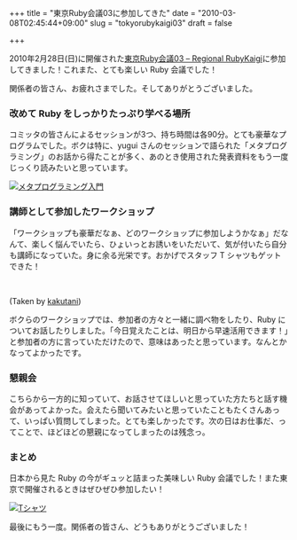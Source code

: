 +++
title = "東京Ruby会議03に参加してきた"
date = "2010-03-08T02:45:44+09:00"
slug = "tokyorubykaigi03"
draft = false

+++

<p>2010年2月28日(日)に開催された<a href="http://regional.rubykaigi.org/tokyo03" title="東京Ruby会議03 - Regional RubyKaigi">東京Ruby会議03 &#8211; Regional RubyKaigi</a>に参加してきました！これまた、とても楽しい Ruby 会議でした！</p>
<p>関係者の皆さん、お疲れさまでした。そしてありがとうございました。</p>
<h3>改めて Ruby をしっかりたっぷり学べる場所</h3>
<p>コミッタの皆さんによるセッションが3つ、持ち時間は各90分。とても豪華なプログラムでした。ボクは特に、yugui さんのセッションで語られた「メタプログラミング」のお話から得たことが多く、あのとき使用された発表資料をもう一度じっくり読みたいと思っています。</p>
<p><a href="http://www.flickr.com/photos/june29/4395242108/" title="メタプログラミング入門 by june29, on Flickr"><img src="http://farm5.static.flickr.com/4045/4395242108_69152b0e0a.jpg" alt="メタプログラミング入門" /></a></p>
<h3>講師として参加したワークショップ</h3>
<p>「ワークショップも豪華だなぁ、どのワークショップに参加しようかなぁ」だなんて、楽しく悩んでいたら、ひょいっとお誘いをいただいて、気が付いたら自分も講師になっていた。身に余る光栄です。おかげでスタッフ T シャツもゲットできた！</p>
<p><a href="http://www.flickr.com/photos/kakutani/4394464455/" title="DSC_0298.jpg on Flickr - Photo Sharing!"><br />
<img src="http://farm5.static.flickr.com/4064/4394464455_9f0f984a9b.jpg" alt="" /><br />
</a></p>
<p class="photo-caption">(Taken by <a href="http://www.flickr.com/photos/kakutani/" title="Flickr: kakutani's Photostream">kakutani</a>)</p>
<p>ボクらのワークショップでは、参加者の方々と一緒に調べ物をしたり、Ruby についてお話したりしました。「今日覚えたことは、明日から早速活用できます！」と参加者の方に言っていただけたので、意味はあったと思っています。なんとかなってよかったです。</p>
<h3>懇親会</h3>
<p>こちらから一方的に知っていて、お話させてほしいと思っていた方たちと話す機会があってよかった。会えたら聞いてみたいと思っていたこともたくさんあって、いっぱい質問してしまった。とても楽しかったです。次の日はお仕事だ、ってことで、ほどほどの懇親になってしまったのは残念っ。</p>
<h3>まとめ</h3>
<p>日本から見た Ruby の今がギュッと詰まった美味しい Ruby 会議でした！また東京で開催されるときはぜひぜひ参加したい！</p>
<p><a href="http://www.flickr.com/photos/june29/4394477453/" title="Tシャツ by june29, on Flickr"><img src="http://farm3.static.flickr.com/2743/4394477453_13926b972d.jpg" alt="Tシャツ" /></a></p>
<p>最後にもう一度。関係者の皆さん、どうもありがとうございました！</p>
